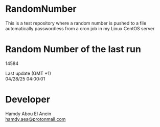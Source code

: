 # RandomNumber    
This is a test repository where a random number is pushed to a file automatically passwordless from a cron job in my Linux CentOS server    
# Random Number of the last run   
14584
      
Last update (GMT +1)    
04/28/25 04:00:01
# Developer    
Hamdy Abou El Anein   
hamdy.aea@protonmail.com
